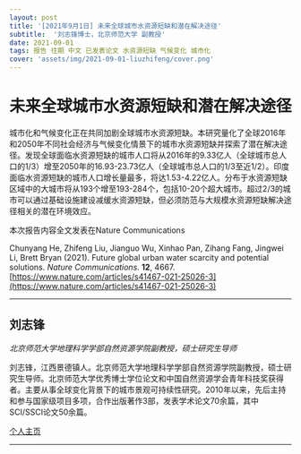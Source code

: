 ```yaml
---
layout: post
title: '[2021年9月1日] 未来全球城市水资源短缺和潜在解决途径'
subtitle:  '刘志锋博士，北京师范大学 副教授'
date: 2021-09-01
tags: 报告 往期 中文 已发表论文 水资源短缺 气候变化 城市化
cover: 'assets/img/2021-09-01-liuzhifeng/cover.png'
---
```


# 未来全球城市水资源短缺和潜在解决途径

城市化和气候变化正在共同加剧全球城市水资源短缺。本研究量化了全球2016年和2050年不同社会经济与气候变化情景下的城市水资源短缺并探索了潜在解决途径。发现全球面临水资源短缺的城市人口将从2016年的9.33亿人（全球城市总人口的1/3）增至2050年的16.93-23.73亿人（全球城市总人口的1/3至近1/2）。印度面临水资源短缺的城市人口增长量最多，将达1.53-4.22亿人。分布于水资源短缺区域中的大城市将从193个增至193-284个，包括10-20个超大城市。超过2/3的城市可以通过基础设施建设减缓水资源短缺，但必须防范与大规模水资源短缺解决途径相关的潜在环境效应。

本次报告内容全文发表在Nature Communications

Chunyang He, Zhifeng Liu, Jianguo Wu, Xinhao Pan, Zihang Fang, Jingwei Li, Brett Bryan (2021). Future global urban water scarcity and potential solutions. *Nature Communications*. **12**, 4667. [https://www.nature.com/articles/s41467-021-25026-3](https://www.nature.com/articles/s41467-021-25026-3)


----------

## 刘志锋

*北京师范大学地理科学学部自然资源学院副教授，硕士研究生导师*

刘志锋，江西景德镇人。北京师范大学地理科学学部自然资源学院副教授，硕士研究生导师。北京师范大学优秀博士学位论文和中国自然资源学会青年科技奖获得者。主要从事全球变化背景下的城市景观可持续性研究。2010年以来，先后主持和参与国家级项目多项，合作出版著作3部，发表学术论文70余篇，其中SCI/SSCI论文50余篇。

[个人主页](https://geot.bnu.edu.cn/Public/htm/news/5/243.html)

-----------


